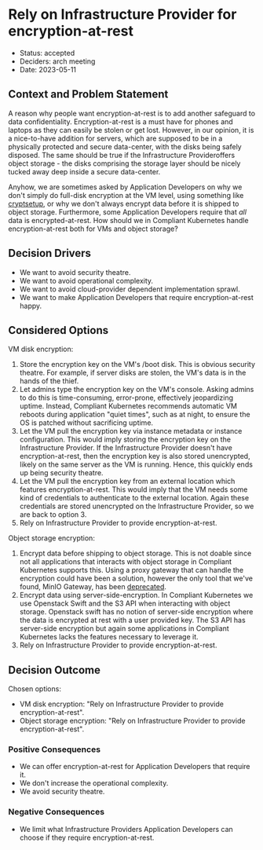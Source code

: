 # Rely on Infrastructure Provider for encryption-at-rest

- Status: accepted
- Deciders: arch meeting
- Date: 2023-05-11

## Context and Problem Statement

A reason why people want encryption-at-rest is to add another safeguard to data confidentiality.
Encryption-at-rest is a must have for phones and laptops as they can easily be stolen or get lost.
However, in our opinion, it is a nice-to-have addition for servers, which are supposed to be in a physically protected and secure data-center, with the disks being safely disposed.
The same should be true if the Infrastructure Provideroffers object storage - the disks comprising the storage layer should be nicely tucked away deep inside a secure data-center.

Anyhow, we are sometimes asked by Application Developers on why we don't simply do full-disk encryption at the VM level, using something like [cryptsetup](https://linux.die.net/man/8/cryptsetup), or why we don't always encrypt data before it is shipped to object storage.
Furthermore, some Application Developers require that _all_ data is encrypted-at-rest.
How should we in Compliant Kubernetes handle encryption-at-rest both for VMs and object storage?

## Decision Drivers

- We want to avoid security theatre.
- We want to avoid operational complexity.
- We want to avoid cloud-provider dependent implementation sprawl.
- We want to make Application Developers that require encryption-at-rest happy.

## Considered Options

VM disk encryption:

1.  Store the encryption key on the VM's /boot disk.
    This is obvious security theatre. For example, if server disks are stolen, the VM's data is in the hands of the thief.
1.  Let admins type the encryption key on the VM's console.
    Asking admins to do this is time-consuming, error-prone, effectively jeopardizing uptime. Instead, Compliant Kubernetes recommends automatic VM reboots during application "quiet times", such as at night, to ensure the OS is patched without sacrificing uptime.
1.  Let the VM pull the encryption key via instance metadata or instance configuration.
    This would imply storing the encryption key on the Infrastructure Provider. If the Infrastructure Provider doesn't have encryption-at-rest, then the encryption key is also stored unencrypted, likely on the same server as the VM is running. Hence, this quickly ends up being security theatre.
1.  Let the VM pull the encryption key from an external location which features encryption-at-rest.
    This would imply that the VM needs some kind of credentials to authenticate to the external location. Again these credentials are stored unencrypted on the Infrastructure Provider, so we are back to option 3.
1.  Rely on Infrastructure Provider to provide encryption-at-rest.

Object storage encryption:

1.  Encrypt data before shipping to object storage.
    This is not doable since not all applications that interacts with object storage in Compliant Kubernetes supports this.
    Using a proxy gateway that can handle the encryption could have been a solution, however the only tool that we've found, MinIO Gateway, has been [deprecated](https://blog.min.io/deprecation-of-the-minio-gateway/).
1.  Encrypt data using server-side-encryption.
    In Compliant Kubernetes we use Openstack Swift and the S3 API when interacting with object storage.
    Openstack swift has no notion of server-side encryption where the data is encrypted at rest with a user provided key.
    The S3 API has server-side encryption but again some applications in Compliant Kubernetes lacks the features necessary to leverage it.
1.  Rely on Infrastructure Provider to provide encryption-at-rest.

## Decision Outcome

Chosen options:

- VM disk encryption: "Rely on Infrastructure Provider to provide encryption-at-rest".
- Object storage encryption: "Rely on Infrastructure Provider to provide encryption-at-rest".

### Positive Consequences

- We can offer encryption-at-rest for Application Developers that require it.
- We don't increase the operational complexity.
- We avoid security theatre.

### Negative Consequences

- We limit what Infrastructure Providers Application Developers can choose if they require encryption-at-rest.
